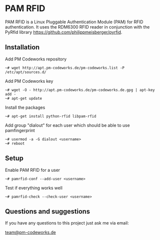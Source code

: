 PAM RFID
========

PAM RFID is a Linux Pluggable Authentication Module (PAM) for RFID authentication. It uses the RDM6300 RFID reader in conjunction with the PyRfid library <https://github.com/philippmeisberger/pyrfid>.

Installation
------------

Add PM Codeworks repository

    ~# wget http://apt.pm-codeworks.de/pm-codeworks.list -P /etc/apt/sources.d/

Add PM Codeworks key

    ~# wget -O - http://apt.pm-codeworks.de/pm-codeworks.de.gpg | apt-key add -
    ~# apt-get update

Install the packages

    ~# apt-get install python-rfid libpam-rfid

Add group "dialout" for each user which should be able to use pamfingerprint

    ~# usermod -a -G dialout <username>
    ~# reboot

Setup
-----

Enable PAM RFID for a user

    ~# pamrfid-conf --add-user <username>

Test if everything works well

    ~# pamrfid-check --check-user <username>

Questions and suggestions
-------------------------

If you have any questions to this project just ask me via email:

<team@pm-codeworks.de>
